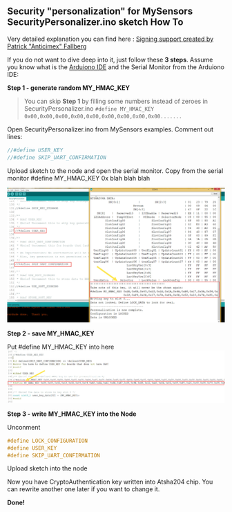 Security "personalization" for MySensors SecurityPersonalizer.ino sketch How To
------------------------------------------------------------------------


Very detailed explanation you can find here : [Signing support created by Patrick "Anticimex" Fallberg](https://www.mysensors.org/about/signing)

If you do not want to dive deep into it, just follow these **3 steps**. Assume you know what is the [Arduiono IDE](https://www.arduino.cc/en/main/software) and the Serial Monitor from the Arduiono IDE:

**Step 1 - generate random MY_HMAC_KEY**


> You can skip **Step 1** by filling some numbers instead of zeroes in SecurityPersonalizer.ino ```#define MY_HMAC_KEY 0x00,0x00,0x00,0x00,0x00,0x00,0x00,0x00,0x00....... ```


Open SecurityPersonalizer.ino from MySensors examples.
 Comment out lines:
```c++
//#define USER_KEY
//#define SKIP_UART_CONFIRMATION
```
Upload sketch to the node and open the serial monitor. Copy from the serial monitor #define MY_HMAC_KEY 0x blah blah blah

![open serial monitor and copy #define MY_HMAC_KEY 0x blah blah blah](https://github.com/EasySensors/ButtonSizeNode/blob/master/pics/personalization.jpg?raw=true)



**Step 2 - save MY_HMAC_KEY**


Put #define MY_HMAC_KEY  into here 
![Put it here ](https://github.com/EasySensors/ButtonSizeNode/blob/master/pics/personalization1.jpg?raw=true)

**Step 3 - write MY_HMAC_KEY into the Node**


Unconment
```c++
#define LOCK_CONFIGURATION
#define USER_KEY
#define SKIP_UART_CONFIRMATION
```
Upload sketch into the node 

Now you have CryptoAuthentication key written into Atsha204 chip. You can rewrite another one later if you want to change it.

**Done!**
